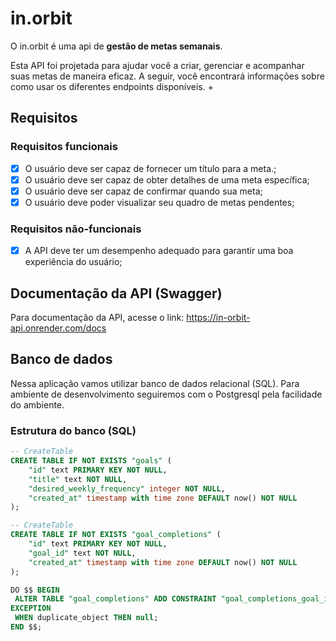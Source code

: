 # in.orbit

O in.orbit é uma api de **gestão de metas semanais**. 

Esta API foi projetada para ajudar você a criar, gerenciar e acompanhar suas metas de maneira eficaz. A seguir, você encontrará informações sobre como usar os diferentes endpoints disponíveis.
+

## Requisitos

### Requisitos funcionais

- [x] O usuário deve ser capaz de fornecer um título para a meta.;
- [x] O usuário deve ser capaz de obter detalhes de uma meta específica;
- [x] O usuário deve ser capaz de confirmar quando sua meta; 
- [x] O usuário deve poder visualizar seu quadro de metas pendentes;

### Requisitos não-funcionais

- [x] A API deve ter um desempenho adequado para garantir uma boa experiência do usuário;

## Documentação da API (Swagger)

Para documentação da API, acesse o link: https://in-orbit-api.onrender.com/docs

## Banco de dados

Nessa aplicação vamos utilizar banco de dados relacional (SQL). Para ambiente de desenvolvimento seguiremos com o Postgresql pela facilidade do ambiente.

### Estrutura do banco (SQL)

```sql
-- CreateTable
CREATE TABLE IF NOT EXISTS "goals" (
	"id" text PRIMARY KEY NOT NULL,
	"title" text NOT NULL,
	"desired_weekly_frequency" integer NOT NULL,
	"created_at" timestamp with time zone DEFAULT now() NOT NULL
);

-- CreateTable
CREATE TABLE IF NOT EXISTS "goal_completions" (
	"id" text PRIMARY KEY NOT NULL,
	"goal_id" text NOT NULL,
	"created_at" timestamp with time zone DEFAULT now() NOT NULL
);

DO $$ BEGIN
 ALTER TABLE "goal_completions" ADD CONSTRAINT "goal_completions_goal_id_goals_id_fk" FOREIGN KEY ("goal_id") REFERENCES "public"."goals"("id") ON DELETE no action ON UPDATE no action;
EXCEPTION
 WHEN duplicate_object THEN null;
END $$;

```



